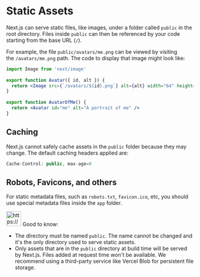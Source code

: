 # Static Assets

Next.js can serve static files, like images, under a folder called `public` in the root directory. Files inside `public` can then be referenced by your code starting from the base URL (`/`).

For example, the file `public/avatars/me.png` can be viewed by visiting the `/avatars/me.png` path. The code to display that image might look like:

```jsx
import Image from 'next/image'
 
export function Avatar({ id, alt }) {
  return <Image src={`/avatars/${id}.png`} alt={alt} width="64" height="64" />
}
 
export function AvatarOfMe() {
  return <Avatar id="me" alt="A portrait of me" />
}
```

## Caching

Next.js cannot safely cache assets in the `public` folder because they may change. The default caching headers applied are:

```jsx
Cache-Control: public, max-age=0
```

## Robots, Favicons, and others

For static metadata files, such as `robots.txt`, `favicon.ico`, etc, you should use special metadata files inside the `app` folder.

<aside>
<img src="https://www.notion.so/icons/new-alert_yellow.svg" alt="https://www.notion.so/icons/new-alert_yellow.svg" width="40px" /> Good to know:

- The directory must be named `public`. The name cannot be changed and it's the only directory used to serve static assets.
- Only assets that are in the `public` directory at build time will be served by Next.js. Files added at request time won't be available. We recommend using a third-party service like Vercel Blob for persistent file storage.
</aside>